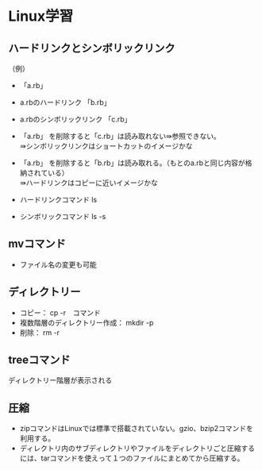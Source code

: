 # Linux学習
## ハードリンクとシンボリックリンク
（例）
- 「a.rb」 
- a.rbのハードリンク 「b.rb」
- a.rbのシンボリックリンク 「c.rb」

- 「a.rb」 を削除すると「c.rb」は読み取れない⇛参照できない。\
⇛シンボリックリンクはショートカットのイメージかな

- 「a.rb」 を削除すると「b.rb」は読み取れる。（もとのa.rbと同じ内容が格納されている）\
⇛ハードリンクはコピーに近いイメージかな

- ハードリンクコマンド ls
- シンボリックコマンド ls -s

## mvコマンド
- ファイル名の変更も可能

## ディレクトリー
- コピー： cp -r　コマンド
- 複数階層のディレクトリー作成： mkdir -p
- 削除： rm -r

## treeコマンド
ディレクトリー階層が表示される

## 圧縮
- zipコマンドはLinuxでは標準で搭載されていない。gzio、bzip2コマンドを利用する。
- ディレクトリ内のサブディレクトリやファイルをディレクトリごと圧縮するには、tarコマンドを使えって１つのファイルにまとめてから圧縮する。
